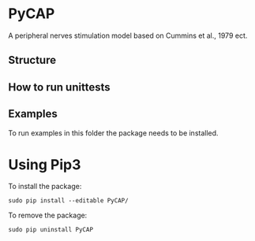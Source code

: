 # PyCAP

A peripheral nerves stimulation model based on Cummins et al., 1979 ect.

## Structure

## How to run unittests

## Examples
To run examples in this folder the package needs to be installed.

# Using Pip3
To install the package:
```
sudo pip install --editable PyCAP/
```
To remove the package:
```
sudo pip uninstall PyCAP
```
